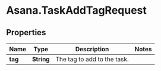 # Asana.TaskAddTagRequest

## Properties
Name | Type | Description | Notes
------------ | ------------- | ------------- | -------------
**tag** | **String** | The tag to add to the task. | 
